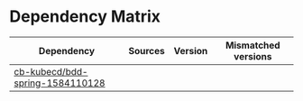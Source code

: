 # Dependency Matrix

Dependency | Sources | Version | Mismatched versions
---------- | ------- | ------- | -------------------
[cb-kubecd/bdd-spring-1584110128](https://github.com/cb-kubecd/bdd-spring-1584110128.git) |  | []() | 
